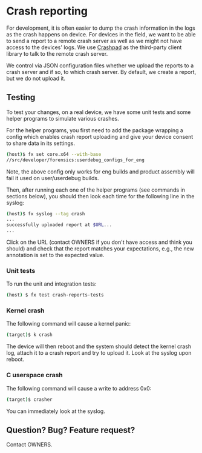 # Crash reporting

For development, it is often easier to dump the crash information in the logs as
the crash happens on device. For devices in the field, we want to be able to
send a report to a remote crash server as well as we might not have access to
the devices' logs. We use
[Crashpad](https://chromium.googlesource.com/crashpad/crashpad/+/HEAD/README.md)
as the third-party client library to talk to the remote crash server.

We control via JSON configuration files whether we upload the reports to a crash
server and if so, to which crash server. By default, we create a report, but we
do not upload it.

## Testing

To test your changes, on a real device, we have some unit tests and some helper
programs to simulate various crashes.

For the helper programs, you first need to add the package wrapping a config
which enables crash report uploading and give your device consent to share data
in its settings.

```sh
(host)$ fx set core.x64 --with-base
//src/developer/forensics:userdebug_configs_for_eng
```

Note, the above config only works for eng builds and product assembly will fail
it used on user/userdebug builds.

Then, after running each one of the helper programs (see commands in sections
below), you should then look each time for the following line in the syslog:

```sh
(host)$ fx syslog --tag crash
...
successfully uploaded report at $URL...
...
```

Click on the URL (contact OWNERS if you don't have access and think you should)
and check that the report matches your expectations, e.g., the new annotation is
set to the expected value.

### Unit tests

To run the unit and integration tests:

```sh
(host) $ fx test crash-reports-tests
```

### Kernel crash

The following command will cause a kernel panic:

```sh
(target)$ k crash
```

The device will then reboot and the system should detect the kernel crash log,
attach it to a crash report and try to upload it. Look at the syslog upon
reboot.

### C userspace crash

The following command will cause a write to address 0x0:

```sh
(target)$ crasher
```

You can immediately look at the syslog.

## Question? Bug? Feature request?

Contact OWNERS.
